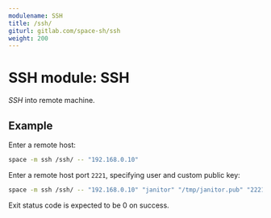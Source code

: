 ```yaml
---
modulename: SSH
title: /ssh/
giturl: gitlab.com/space-sh/ssh
weight: 200
---
```

# SSH module: SSH

_SSH_ into remote machine.


## Example

Enter a remote host:
```sh
space -m ssh /ssh/ -- "192.168.0.10"
```

Enter a remote host port `2221`, specifying user and custom public key:
```sh
space -m ssh /ssh/ -- "192.168.0.10" "janitor" "/tmp/janitor.pub" "2221"
```


Exit status code is expected to be 0 on success.
